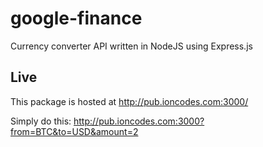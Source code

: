 # google-finance
Currency converter API written in NodeJS using Express.js

## Live
This package is hosted at http://pub.ioncodes.com:3000/

Simply do this:
http://pub.ioncodes.com:3000?from=BTC&to=USD&amount=2

